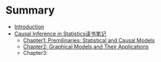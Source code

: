 # Summary

* [Introduction](README.md)
* [Causal Inference in Statistics读书笔记](chapter1.md)
  * [Chapter1: Premilinaries: Statistical and Causal Models](chapter1/chapter1-premilinaries.md)
  * [Chapter2: Graphical Models and Their Applications](chapter1/chapter2-graphical-models-and-their-applications.md)
  * Chapter3:

